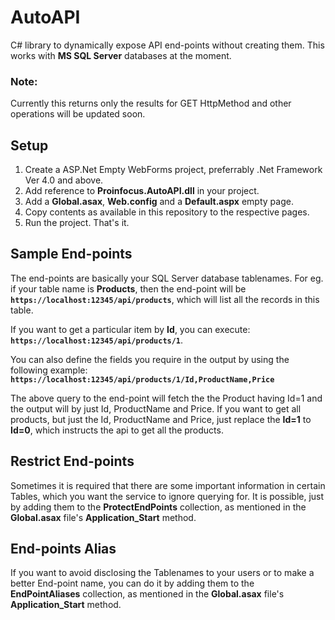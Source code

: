 # AutoAPI
C# library to dynamically expose API end-points without creating them. This works with <b>MS SQL Server</b> databases at the moment. 

### Note:
Currently this returns only the results for GET HttpMethod and other operations will be updated soon.

## Setup
1. Create a ASP.Net Empty WebForms project, preferrably .Net Framework Ver 4.0 and above.
2. Add reference to <b>Proinfocus.AutoAPI.dll</b> in your project.
3. Add a <b>Global.asax</b>, <b>Web.config</b> and a <b>Default.aspx</b> empty page.
4. Copy contents as available in this repository to the respective pages.
5. Run the project. That's it.

## Sample End-points
The end-points are basically your SQL Server database tablenames. For eg. if your table name is <b>Products</b>, then the end-point will be <b><code>https://localhost:12345/api/products</code></b>, which will list all the records in this table.

If you want to get a particular item by <b>Id</b>, you can execute: <b><code>https://localhost:12345/api/products/1</code></b>.

You can also define the fields you require in the output by using the following example:
<b><code>https://localhost:12345/api/products/1/Id,ProductName,Price</code></b>

The above query to the end-point will fetch the the Product having Id=1 and the output will by just Id, ProductName and Price.
If you want to get all products, but just the Id, ProductName and Price, just replace the <b>Id=1</b> to <b>Id=0</b>, which instructs the api to get all the products.

## Restrict End-points
Sometimes it is required that there are some important information in certain Tables, which you want the service to ignore querying for. It is possible, just by adding them to the <b>ProtectEndPoints</b> collection, as mentioned in the <b>Global.asax</b> file's <b>Application_Start</b> method.

## End-points Alias
If you want to avoid disclosing the Tablenames to your users or to make a better End-point name, you can do it by adding them to the <b>EndPointAliases</b> collection, as mentioned in the <b>Global.asax</b> file's <b>Application_Start</b> method.
